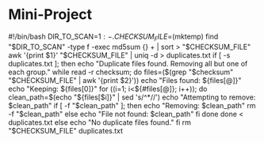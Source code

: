 # Mini-Project
#!/bin/bash
DIR_TO_SCAN=${1:-.}
CHECKSUM_FILE=$(mktemp)
find "$DIR_TO_SCAN" -type f -exec md5sum {} + | sort > "$CHECKSUM_FILE"
awk '{print $1}' "$CHECKSUM_FILE" | uniq -d > duplicates.txt
if [ -s duplicates.txt ]; then
    echo "Duplicate files found. Removing all but one of each group."
    while read -r checksum; do
        files=($(grep "$checksum" "$CHECKSUM_FILE" | awk '{print $2}'))
        echo "Files found: ${files[@]}"
        echo "Keeping: ${files[0]}"
        for ((i=1; i<${#files[@]}; i++)); do
            clean_path=$(echo "${files[$i]}" | sed 's/^\*//')
            echo "Attempting to remove: $clean_path"
            if [ -f "$clean_path" ]; then
                echo "Removing: $clean_path"
                rm -f "$clean_path"
            else
                echo "File not found: $clean_path"
            fi
        done
    done < duplicates.txt
else
    echo "No duplicate files found."
fi
rm "$CHECKSUM_FILE" duplicates.txt
